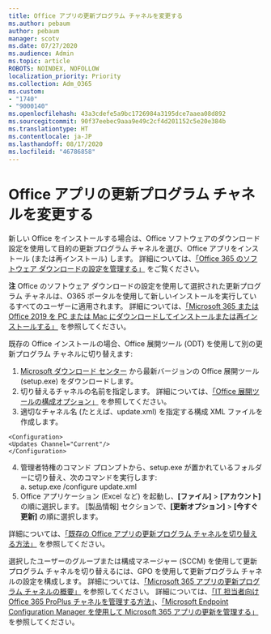 ```yaml
---
title: Office アプリの更新プログラム チャネルを変更する
ms.author: pebaum
author: pebaum
manager: scotv
ms.date: 07/27/2020
ms.audience: Admin
ms.topic: article
ROBOTS: NOINDEX, NOFOLLOW
localization_priority: Priority
ms.collection: Adm_O365
ms.custom:
- "1740"
- "9000140"
ms.openlocfilehash: 43a3cdefe5a9bc1726984a3195dce7aaea08d892
ms.sourcegitcommit: 90f37eebec9aaa9e49c2cf4d201152c5e20e384b
ms.translationtype: HT
ms.contentlocale: ja-JP
ms.lasthandoff: 08/17/2020
ms.locfileid: "46786858"
---
```

# <a name="change-update-channels-for-office-apps"></a>Office アプリの更新プログラム チャネルを変更する

新しい Office をインストールする場合は、Office ソフトウェアのダウンロード設定を使用して目的の更新プログラム チャネルを選び、Office アプリをインストール (または再インストール) します。 詳細については、[「Office 365 のソフトウェア ダウンロードの設定を管理する」](https://docs.microsoft.com/deployoffice/manage-software-download-settings-office-365) をご覧ください。 

**注** Office のソフトウェア ダウンロードの設定を使用して選択された更新プログラム チャネルは、O365 ポータルを使用して新しいインストールを実行しているすべてのユーザーに適用されます。 詳細については、[「Microsoft 365 または Office 2019 を PC または Mac にダウンロードしてインストールまたは再インストールする」](https://support.microsoft.com/office/download-and-install-or-reinstall-microsoft-365-or-office-2019-on-a-pc-or-mac-4414eaaf-0478-48be-9c42-23adc4716658) を参照してください。   

既存の Office インストールの場合、Office 展開ツール (ODT) を使用して別の更新プログラム チャネルに切り替えます:  

1. [Microsoft ダウンロード センター](https://go.microsoft.com/fwlink/p/?LinkID=626065) から最新バージョンの Office 展開ツール (setup.exe) をダウンロードします。
2. 切り替えるチャネルの名前を指定します。 詳細については、[「Office 展開ツールの構成オプション」](https://docs.microsoft.com/DeployOffice/configuration-options-for-the-office-2016-deployment-tool#channel-attribute-part-of-add-element) を参照してください。
3. 適切なチャネル名 (たとえば、update.xml) を指定する構成 XML ファイルを作成します。  

`<Configuration>`<br>
`<Updates Channel="Current"/>`<br>
`</Configuration>`<br>

4. 管理者特権のコマンド プロンプトから、setup.exe が置かれているフォルダーに切り替え、次のコマンドを実行します:  
    a.  setup.exe /configure update.xml
5. Office アプリケーション (Excel など) を起動し、**[ファイル]** > **[アカウント]** の順に選択します。 [製品情報] セクションで、**[更新オプション]** > **[今すぐ更新]** の順に選択します。

詳細については、[「既存の Office アプリの更新プログラム チャネルを切り替える方法」](https://support.microsoft.com/help/3185078/how-to-switch-from-semi-annual-channel-to-monthly-channel) を参照してください。 

選択したユーザーのグループまたは構成マネージャー (SCCM) を使用して更新プログラム チャネルを切り替えるには、GPO を使用して更新プログラム チャネルの設定を構成します。 詳細については、[「Microsoft 365 アプリの更新プログラム チャネルの概要」](https://docs.microsoft.com/deployoffice/overview-update-channels#group-policy) を参照してください。 詳細については、[「IT 担当者向け Office 365 ProPlus チャネルを管理する方法」](https://techcommunity.microsoft.com/t5/office-365-blog/how-to-manage-office-365-proplus-channels-for-it-pros/ba-p/795813)、[「Microsoft Endpoint Configuration Manager を使用して Microsoft 365 アプリの更新を管理する」](https://docs.microsoft.com/deployoffice/manage-microsoft-365-apps-updates-configuration-manager) を参照してください。